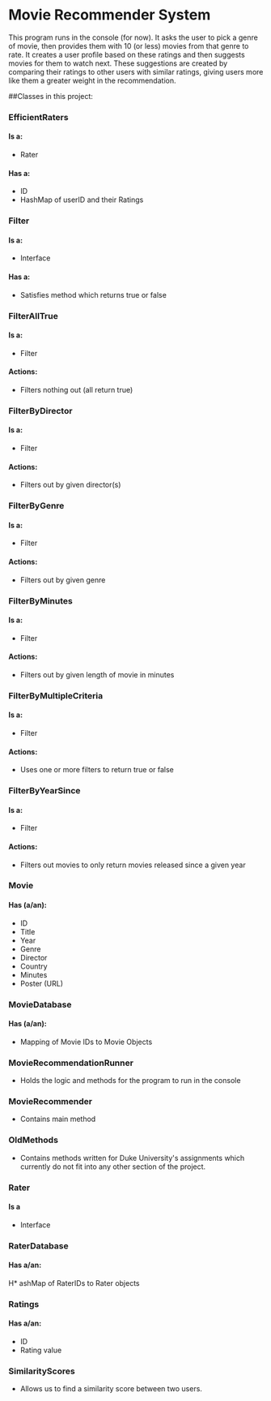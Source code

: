
# Movie Recommender System
This program runs in the console (for now).
It asks the user to pick a genre of movie, then provides them with 10 (or less) movies from that genre to rate. It creates a user profile based on these ratings and then suggests  movies for them to watch next. These suggestions are created by comparing their ratings to other users with similar ratings, giving users more like them a greater weight in the recommendation.

##Classes in this project:

### EfficientRaters
#### Is a:
* Rater
#### Has a:
* ID
* HashMap of userID and their Ratings

### Filter
#### Is a:
* Interface
#### Has a:
* Satisfies method which returns true or false

### FilterAllTrue
#### Is a:
* Filter
#### Actions:
* Filters nothing out (all return true)

### FilterByDirector
#### Is a:
* Filter
#### Actions:
* Filters out by given director(s)


### FilterByGenre
#### Is a:
* Filter
#### Actions:
* Filters out by given genre


### FilterByMinutes
#### Is a:
* Filter
#### Actions:
* Filters out by given length of movie in minutes

### FilterByMultipleCriteria
#### Is a:
* Filter
#### Actions:
* Uses one or more filters to return true or false

### FilterByYearSince
#### Is a:
* Filter
#### Actions:
* Filters out movies to only return movies released since a given year

### Movie
#### Has (a/an):
* ID
* Title
* Year
* Genre
* Director
* Country
* Minutes
* Poster (URL)

### MovieDatabase
#### Has (a/an):
* Mapping of Movie IDs to Movie Objects

### MovieRecommendationRunner
* Holds the logic and methods for the program to run in the console

### MovieRecommender
* Contains main method

### OldMethods
* Contains methods written for Duke University's assignments which currently do not fit into any other section of the project.

### Rater
#### Is a
* Interface

### RaterDatabase
#### Has a/an:
H* ashMap of RaterIDs to Rater objects

### Ratings
#### Has a/an:
* ID
* Rating value


### SimilarityScores
* Allows us to find a similarity score between two users.
